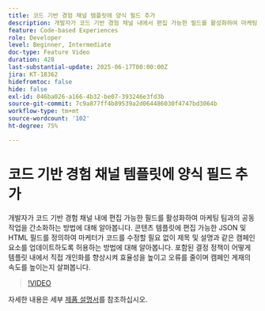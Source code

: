 ```yaml
---
title: 코드 기반 경험 채널 템플릿에 양식 필드 추가
description: 개발자가 코드 기반 경험 채널 내에서 편집 가능한 필드를 활성화하여 마케팅 팀과의 협업을 간소화하는 방법에 대해 알아보십시오.
feature: Code-based Experiences
role: Developer
level: Beginner, Intermediate
doc-type: Feature Video
duration: 428
last-substantial-update: 2025-06-17T00:00:00Z
jira: KT-18362
hidefromtoc: false
hide: false
exl-id: 046ba026-a166-4b32-be07-393246e3fd3b
source-git-commit: 7c9a877ff4b89539a2d064486030f4747bd3064b
workflow-type: tm+mt
source-wordcount: '102'
ht-degree: 75%

---
```


# 코드 기반 경험 채널 템플릿에 양식 필드 추가

개발자가 코드 기반 경험 채널 내에 편집 가능한 필드를 활성화하여 마케팅 팀과의 공동 작업을 간소화하는 방법에 대해 알아봅니다. 콘텐츠 템플릿에 편집 가능한 JSON 및 HTML 필드를 정의하여 마케터가 코드를 수정할 필요 없이 제목 및 설명과 같은 캠페인 요소를 업데이트하도록 허용하는 방법에 대해 알아봅니다. 포함된 결정 정책이 어떻게 템플릿 내에서 직접 개인화를 향상시켜 효율성을 높이고 오류를 줄이며 캠페인 게재의 속도를 높이는지 살펴봅니다.

>[!VIDEO](https://video.tv.adobe.com/v/3463998/?learn=on&enablevpops&captions=kor)

자세한 내용은 세부 [제품 설명서](https://experienceleague.adobe.com/ko/docs/journey-optimizer/using/channels/code-based-experience/create-code-based-experiences/code-based-form-fields)를 참조하십시오.
